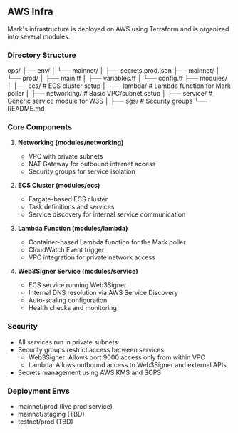 ## AWS Infra

Mark's infrastructure is deployed on AWS using Terraform and is organized into several modules.


### Directory Structure

ops/
├── env/
│   └── mainnet/
│       ├── secrets.prod.json 
├── mainnet/
│   └── prod/
│       ├── main.tf
│       ├── variables.tf
│       └── config.tf
├── modules/
│   ├── ecs/               # ECS cluster setup
│   ├── lambda/            # Lambda function for Mark poller
│   ├── networking/        # Basic VPC/subnet setup
│   ├── service/           # Generic service module for W3S
│   ├── sgs/               # Security groups
└── README.md

### Core Components

1. **Networking (modules/networking)**
   - VPC with private subnets
   - NAT Gateway for outbound internet access
   - Security groups for service isolation

2. **ECS Cluster (modules/ecs)**
   - Fargate-based ECS cluster
   - Task definitions and services
   - Service discovery for internal service communication

3. **Lambda Function (modules/lambda)**
   - Container-based Lambda function for the Mark poller
   - CloudWatch Event trigger
   - VPC integration for private network access

4. **Web3Signer Service (modules/service)**
   - ECS service running Web3Signer
   - Internal DNS resolution via AWS Service Discovery
   - Auto-scaling configuration
   - Health checks and monitoring

### Security

- All services run in private subnets
- Security groups restrict access between services:
  - Web3Signer: Allows port 9000 access only from within VPC
  - Lambda: Allows outbound access to Web3Signer and external APIs
- Secrets management using AWS KMS and SOPS

### Deployment Envs

- mainnet/prod (live prod service)
- mainnet/staging (TBD)
- testnet/prod (TBD)

